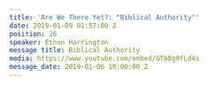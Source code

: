 ```yaml
---
title: 'Are We There Yet?: "Biblical Authority"'
date: 2019-01-09 01:57:00 Z
position: 26
speaker: Ethan Harrington
message title: Biblical Authority
media: https://www.youtube.com/embed/GTb8g9fLd4s
message_date: 2019-01-06 10:00:00 Z
---
```



